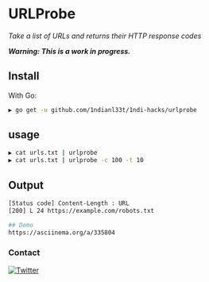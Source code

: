 # URLProbe


*Take a list of URLs and returns their HTTP response codes*

***Warning: This is a work in progress.***

## Install

With Go:

```bash
▶ go get -u github.com/1ndianl33t/1ndi-hacks/urlprobe
```
## usage
```bash
▶ cat urls.txt | urlprobe 
▶ cat urls.txt | urlprobe -c 100 -t 10
```
## Output
```bash
[Status code] Content-Length : URL
[200] L 24 https://example.com/robots.txt

## Demo
https://asciinema.org/a/335804

```
### Contact
[![Twitter](https://img.shields.io/badge/twitter-@1ndianl33t-blue.svg)](https://twitter.com/1ndianl33t)
